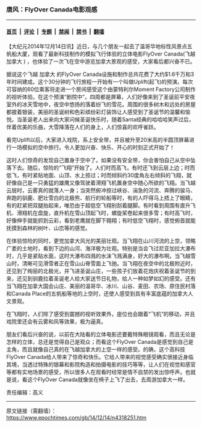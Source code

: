 ### 唐风：FlyOver Canada电影观感

---

#### [首页](../../../..?n4318251) &nbsp;|&nbsp; [评论](../../../../../epoch-comment?n4318251) &nbsp;|&nbsp; [专题](../../../../../epoch-special?n4318251) &nbsp;|&nbsp; [禁闻](../../../../../epoch-news?n4318251) &nbsp;|&nbsp; [禁书](../../../../../books?n4318251) &nbsp;|&nbsp; [翻墙](https://github.com/gfw-breaker/nogfw/blob/master/README.md?n4318251)


<div class="post_content" id="artbody" itemprop="articleBody">
 <!-- article content begin -->
 <p>
  【大纪元2014年12月14日讯】近日，与几个朋友一起去了温哥华地标性风景点五帆船大厦，观看了最新科技制作的模拟飞行体验的立体电影FlyOver Canada(飞越
  <ok href="https://www.epochtimes.com/gb/tag/%E5%8A%A0%E6%8B%BF%E5%A4%A7.html">
   加拿大
  </ok>
  ) ，也体验了一次飞在空中游览加拿大景观的感受，大家看后都兴奋不已。
 </p>
 <p>
  据说这个飞越
  <ok href="https://www.epochtimes.com/gb/tag/%E5%8A%A0%E6%8B%BF%E5%A4%A7.html">
   加拿大
  </ok>
  的FlyOver Canada设施和制作总共花费了大约$1.6千万和3年时间建成。这个30分钟的飞行旅程一开始有一个叫做Uplift(起飞)的预演。每次可容纳的60位乘客将走进一个房间感受这个由蒙特利尔Moment Factory公司制作的视听体验。在这个预演“剧院中”，四周都是屏幕，人们好像来到了圣诞前平安夜室外的冰天雪地中，夜空中悠扬的落着纷飞的雪花。周围的很多树木和远处的房屋都披着银装，美丽的圣诞树和色彩缤纷彩灯装饰让人感受到了圣诞节的温馨和愉悦。当圣诞老人出来向大家问候圣诞快乐时，随着Santa经典的哈哈哈笑声过后，伴着优美的乐曲，大雪降落在人们的身上，人们惊喜的欢呼雀跃。
 </p>
 <p>
  看完Uplift以后，大家进入戏院，系上安全带，并且被升至20米高的半圆顶屏幕进行一场模拟的空中旅行。令人更加兴奋、快乐、开心的时刻正式开始了！
 </p>
 <p>
  这时人们惊奇的发现自己置身于空中了。如果没有安全带，你会害怕自己从空中坠落下去。随后，惊险的“飞翔”开始了。人们时而高飞，有时还飞到云层上边；时而低飞，有时紧贴地面、山顶、水上掠过；时而倾斜约30度角左右倾斜的飞翔，就好像自己是一只勇猛的雄鹰又像驾驶着滑翔飞机置身空中随心所欲的飞翔。当飞越云层时，云雾真的就落人一身；当突然俯冲掠过峡谷、湍急的河流、奔腾的骏马、奔跑的驯鹿、肥壮雪白的北极熊、航行的轮船等时，有的人吓得马上捂上了眼睛，有的赶紧把双腿抬起来，唯恐由于超低空飞翔别刮着腿脚。有时看到周围有直升飞机、滑翔机在盘旋，直升机在雪山顶起飞时，螺旋桨卷起来很多雪；有时高飞时，好像伸手就能抓到云彩，看到老鹰就在脚下翱翔；有时低空飞翔时，感觉俯首就能抚摸到森林的树叶、山峦等的感觉。
 </p>
 <p>
  在体验惊险的同时，更觉加拿大风光的美丽壮观。当飞翔在山川河流的上空，领略广袤的土地时，看到下边的山河、海洋极为壮观。特别是当会飞过尼亚加拉大瀑布时，几乎是紧贴水面，这时大瀑布四溅的水沫飞溅满身，好大的瀑布啊。当飞越雪山时，清晰可见滑雪者正在雪山山脊雪面上飞驰。当飞翔在夜空中的北极附近时，还见到了绚丽的北极光，并飞进圣诞山庄，一些孩子们放着花炮庆祝着圣诞节的到来，还见到驯鹿拉着圣诞老人给大家送节日礼物，给人一种如梦如幻的感受。还有当飞翔在加拿大国会山庄、美丽的温哥华、冰川、山谷、麦田、农场、原住民村落和Canada Place的五帆船等地的上空时，还使人感受到具有丰富底蕴的加拿大人文景观。
 </p>
 <p>
  在飞翔时，人们除了感受到震撼的视听效果外，座位也会跟着“飞机”的移动，并且戏院里还会有云雾和风等效果，极为逼真。
 </p>
 <p>
  朋友们看后兴奋的说，以前在大陆看的立体电影还要戴特殊眼镜观看，而且无论是怎样的立体，总还是觉得自己是观众；而看这个FlyOver Canada是感觉到自己是主角，而且就像自己真的在飞越加拿大的上空一样的感受。的确，这个高科技FlyOver Canada给人带来了惊奇和快乐。它给人带来的视觉感受确实很接近身临其境，当透过特殊的银幕和影院构造和拍摄电影的技巧等等，让人们在视觉和感官等都有实地场景的感受，所以很多人在观看时经常是情不自禁的发出惊呼声。也就是说，看这个FlyOver Canada就像坐在椅子上飞了出去，去周游加拿大一样。
 </p>
 <p>
  责任编辑：高义
 </p>
 <!-- article content end -->
 <div id="below_article_ad">
 </div>
</div>


---

原文链接（需翻墙）：https://www.epochtimes.com/gb/14/12/14/n4318251.htm